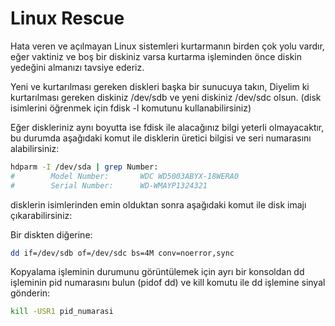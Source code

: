 # Linux Rescue

Hata veren ve açılmayan Linux sistemleri kurtarmanın birden çok yolu vardır, eğer vaktiniz ve boş bir diskiniz varsa kurtarma işleminden önce diskin yedeğini almanızı tavsiye ederiz.

Yeni ve kurtarılması gereken diskleri başka bir sunucuya takın, Diyelim ki kurtarılması gereken diskiniz /dev/sdb ve yeni diskiniz /dev/sdc olsun. (disk isimlerini öğrenmek için fdisk -l komutunu kullanabilirsiniz)

Eğer diskleriniz aynı boyutta ise fdisk ile alacağınız bilgi yeterli olmayacaktır, bu durumda aşağıdaki komut ile disklerin üretici bilgisi ve seri numarasını alabilirsiniz:

```bash
hdparm -I /dev/sda | grep Number:
#        Model Number:       WDC WD5003ABYX-18WERA0                  
#        Serial Number:      WD-WMAYP1324321
```

disklerin isimlerinden emin olduktan sonra aşağıdaki komut ile disk imajı çıkarabilirsiniz:

Bir diskten diğerine:

```bash
dd if=/dev/sdb of=/dev/sdc bs=4M conv=noerror,sync
```

Kopyalama işleminin durumunu görüntülemek için ayrı bir konsoldan dd işleminin pid numarasını bulun (pidof dd) ve kill komutu ile dd işlemine sinyal gönderin:

```bash
kill -USR1 pid_numarasi
```


